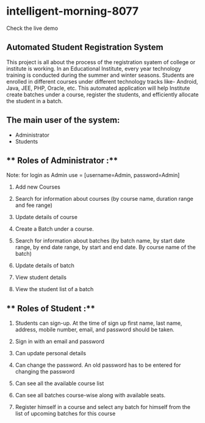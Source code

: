 # intelligent-morning-8077


Check the live demo




##   Automated Student Registration System   ##


This project is all about the process of the registration syatem of college or institute is working.
In an Educational Institute, every year technology training is conducted during the
summer and winter seasons. Students are enrolled in different courses under different
technology tracks like- Android, Java, JEE, PHP, Oracle, etc. This automated
application will help Institute create batches under a course, register the students, and
efficiently allocate the student in a batch.







## **The main user of the system:**

- Administrator
- Students







## ** Roles of Administrator :**
Note: for login as Admin use = [username=Admin, password=Admin]
1. Add new Courses

2.  Search for information about courses (by course name, duration range and fee range)

3. Update details of course

4. Create a Batch under a course.

5. Search for information about batches (by batch name, by start date range, by end date range, by start and end date. By course name of the batch)

6. Update details of batch

7. View student details

8. View the student list of a batch







## ** Roles of Student :**

1.  Students can sign-up. At the time of sign up first name, last name, address, mobile
    number, email, and password should be taken.

2.  Sign in with an email and password

3.  Can update personal details

4.  Can change the password. An old password has to be entered for changing the password

5.  Can see all the available course list

6.  Can see all batches course-wise along with available seats.

7.  Register himself in a course and select any batch for himself from the list of
    upcoming batches for this course





